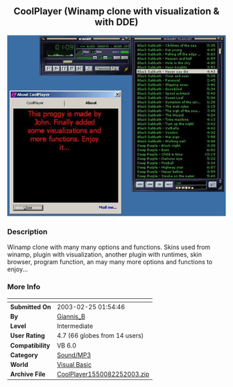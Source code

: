 ﻿<div align="center">

## CoolPlayer \(Winamp clone with visualization & with DDE\)

<img src="PIC2003225259461468.jpg">
</div>

### Description

Winamp clone with many many options and functions. Skins used from winamp, plugin with visualization, another plugin with runtimes, skin browser, program function, an may many more options and functions to enjoy...
 
### More Info
 


<span>             |<span>
---                |---
**Submitted On**   |2003-02-25 01:54:46
**By**             |[Giannis\_B](https://github.com/Planet-Source-Code/PSCIndex/blob/master/ByAuthor/giannis-b.md)
**Level**          |Intermediate
**User Rating**    |4.7 (66 globes from 14 users)
**Compatibility**  |VB 6\.0
**Category**       |[Sound/MP3](https://github.com/Planet-Source-Code/PSCIndex/blob/master/ByCategory/sound-mp3__1-45.md)
**World**          |[Visual Basic](https://github.com/Planet-Source-Code/PSCIndex/blob/master/ByWorld/visual-basic.md)
**Archive File**   |[CoolPlayer1550082252003\.zip](https://github.com/Planet-Source-Code/giannis-b-coolplayer-winamp-clone-with-visualization-with-dde__1-43506/archive/master.zip)








